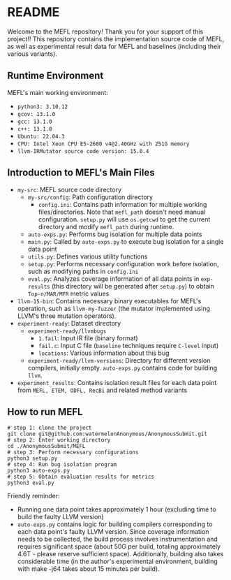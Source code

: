 # README

Welcome to the MEFL repository! Thank you for your support of this project!! This repository contains the implementation source code of MEFL, as well as experimental result data for MEFL and baselines (including their various variants).

## Runtime Environment
MEFL's main working environment:
- `python3: 3.10.12`
- `gcov: 13.1.0`
- `gcc: 13.1.0`
- `c++: 13.1.0`
- `Ubuntu: 22.04.3`
- `CPU: Intel Xeon CPU E5-2680 v4@2.40GHz with 251G memory`
- `llvm-IRMutator source code version: 15.0.4`

## Introduction to MEFL's Main Files
- `my-src`: MEFL source code directory
  - `my-src/config`: Path configuration directory
    - `config.ini`: Contains path information for multiple working files/directories. Note that `mefl_path` doesn't need manual configuration. `setup.py` will use `os.getcwd` to get the current directory and modify `mefl_path` during runtime.
  - `auto-exps.py`: Performs bug isolation for multiple data points
  - `main.py`: Called by `auto-exps.py` to execute bug isolation for a single data point
  - `utils.py`: Defines various utility functions
  - `setup.py`: Performs necessary configuration work before isolation, such as modifying paths in `config.ini`
  - `eval.py`: Analyzes coverage information of all data points in `exp-results` (this directory will be generated after `setup.py`) to obtain `Top-n/MAR/MFR` metric values
- `llvm-15-bin`: Contains necessary binary executables for MEFL's operation, such as `llvm-my-fuzzer` (the mutator implemented using LLVM's three mutation operators).
- `experiment-ready`: Dataset directory
  - `experiment-ready/llvmbugs`
    - `1.fail`: Input IR file (binary format)
    - `fail.c`: Input C file (`baseline` techniques require `C-level` input)
    - `locations`: Various information about this bug
  - `experiment-ready/llvm-versions`: Directory for different version compilers, initially empty. `auto-exps.py` contains code for building `llvm`.
- `experiment_results`: Contains isolation result files for each data point from `MEFL, ETEM, ODFL, RecBi` and related method variants

## How to run MEFL
```shell
# step 1: clone the project
git clone git@github.com:watermelonAnonymous/AnonymousSubmit.git
# step 2: Enter working directory
cd ./AnonymousSubmit/MEFL
# step 3: Perform necessary configurations
python3 setup.py
# step 4: Run bug isolation program
python3 auto-exps.py
# step 5: Obtain evaluation results for metrics
python3 eval.py
```

Friendly reminder:
- Running one data point takes approximately 1 hour (excluding time to build the faulty LLVM version)
- `auto-exps.py` contains logic for building compilers corresponding to each data point's faulty LLVM version. Since coverage information needs to be collected, the build process involves instrumentation and requires significant space (about 50G per build, totaling approximately 4.6T - please reserve sufficient space). Additionally, building also takes considerable time (in the author's experimental environment, building with make -j64 takes about 15 minutes per build).

